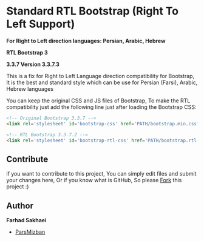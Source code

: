 # Standard RTL Bootstrap (Right To Left Support)
**For Right to Left direction languages: Persian, Arabic, Hebrew**

**RTL Bootstrap 3**

**3.3.7 Version 3.3.7.3**

This is a fix for Right to Left Language direction compatibility for Bootstrap, It is the best and standard style which can be use for Persian (Farsi), Arabic, Hebrew languages

You can keep the original CSS and JS files of Bootstrap, To make the RTL compatibility just add the following line just after loading the Bootstrap CSS:

```html
<!-- Original Bootstrap 3.3.7 -->
<link rel='stylesheet' id='bootstrap-css' href='PATH/bootstrap.min.css?ver=3.3.7' type='text/css' />

<!-- RTL Bootstrap 3.3.7.2 -->
<link rel='stylesheet' id='bootstrap-rtl-css' href='PATH/bootstrap.rtl.min.css?ver=3.3.7.2' type='text/css' />
```

## Contribute

if you want to contribute to this project, You can simply edit files and submit your changes here, Or if you know what is GitHub, So please [Fork](https://github.com/parsmizban/RTL-Bootstrap/fork) this project :)

## Author

**Farhad Sakhaei**

+ [ParsMizban](https://parsmizban.com)
